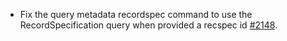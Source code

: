 * Fix the query metadata recordspec command to use the RecordSpecification query when provided a recspec id [#2148](https://github.com/provenance-io/provenance/issues/2148).
